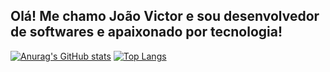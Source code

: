 ## Olá! Me chamo João Victor e sou desenvolvedor de softwares e apaixonado por tecnologia! 
<div>

   [![Anurag's GitHub stats](https://github-readme-stats.vercel.app/api?username=joaovictorssz&show_icons=true)](https://github.com/anuraghazra/github-readme-stats)
   [![Top Langs](https://github-readme-stats.vercel.app/api/top-langs/?username=joaovictorssz)](https://github.com/joaovictorssz/github-readme-stats)


</div>
